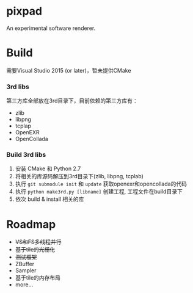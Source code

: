 pixpad
======

An experimental software renderer.

Build
=====

需要Visual Studio 2015 (or later)，暂未提供CMake

### 3rd libs
第三方库全部放在3rd目录下，目前依赖的第三方库有：

* zlib
* libpng
* tcplap
* OpenEXR
* OpenCollada

### Build 3rd libs

1. 安装 CMake 和 Python 2.7
2. 将相关的库源码解压到3rd目录下(zlib, libpng, tcplab)
3. 执行 `git submodule init` 和 `update` 获取openexr和opencollada的代码
4. 执行 `python make3rd.py [libname]` 创建工程, 工程文件在build目录下
5. 依次 build & install 相关的库

Roadmap
====

- ~~VS和FS多线程并行~~
- ~~基于tile的光栅化~~
- ~~测试框架~~
- ZBuffer
- Sampler
- 基于tile的内存布局
- more...
